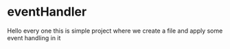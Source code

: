 # eventHandler

Hello every one this is simple project where we create a file and apply some event handling in it
